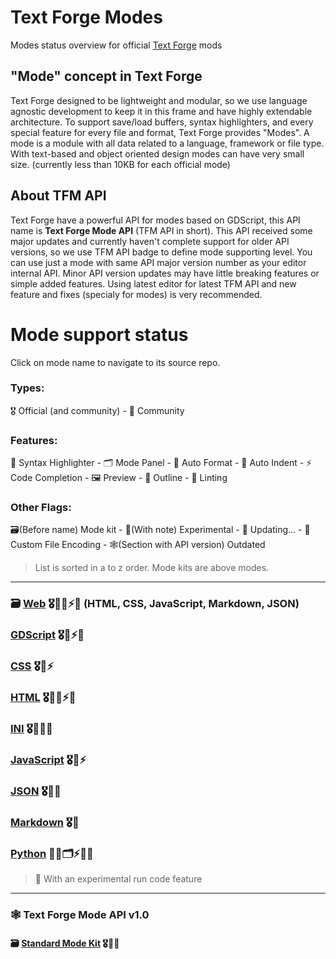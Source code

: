 # Text Forge Modes
Modes status overview for official [Text Forge](https://github.com/mkh-user/text-forge) mods

## "Mode" concept in Text Forge
Text Forge designed to be lightweight and modular, so we use language agnostic development to keep it in this frame and have highly extendable architecture. To support save/load buffers, syntax highlighters, and every special feature for every file and format, Text Forge provides "Modes". A mode is a module with all data related to a language, framework or file type. With text-based and object oriented design modes can have very small size. (currently less than 10KB for each official mode)

## About TFM API
Text Forge have a powerful API for modes based on GDScript, this API name is **Text Forge Mode API** (TFM API in short). This API received some major updates and currently haven't complete support for older API versions, so we use TFM API badge to define mode supporting level. You can use just a mode with same API major version number as your editor internal API. Minor API version updates may have little breaking features or simple added features. Using latest editor for latest TFM API and new feature and fixes (specialy for modes) is very recommended.

# Mode support status

Click on mode name to navigate to its source repo.

### Types:
🎖️ Official (and community) - 👥 Community
### Features:
🎨 Syntax Highlighter - 🗂️ Mode Panel - 🧹 Auto Format - 📐 Auto Indent - ⚡ Code Completion - 🖼️ Preview - 🧭 Outline - 🚨 Linting
### Other Flags:
🗃️(Before name) Mode kit - 🧪(With note) Experimental - 🚧 Updating... - 🧾 Custom File Encoding - 🕸️(Section with API version) Outdated

> List is sorted in a to z order. Mode kits are above modes.
> <!--Order: A B C D E F G H I J K L M N O P Q R S T U V W X Y Z-->

---

### 🗃️ [Web](https://github.com/text-forge/web-mode-kit) 🎖️🎨🧹⚡🧭 (HTML, CSS, JavaScript, Markdown, JSON)
### [GDScript](https://github.com/text-forge/gdscript-mode) 🎖️🎨⚡🧭
### [CSS](https://github.com/text-forge/web-mode-kit) 🎖️🎨⚡
### [HTML](https://github.com/text-forge/web-mode-kit) 🎖️🎨🧹⚡🧭
### [INI](https://github.com/text-forge/ini-mode) 🎖️🎨🧹🧭
### [JavaScript](https://github.com/text-forge/web-mode-kit) 🎖️🎨⚡
### [JSON](https://github.com/text-forge/web-mode-kit) 🎖️🎨🧹
### [Markdown](https://github.com/text-forge/web-mode-kit) 🎖️🎨
### [Python](https://github.com/mkh-user/text-forge-python-mode) 👥🎨🗂️⚡🧭🧪
> 🧪 With an experimental run code feature

---
### 🕸️ Text Forge Mode API v1.0
#### 🗃️ [Standard Mode Kit](https://github.com/text-forge/mode-library/tree/mode-api-1) 🎖️🎨🧹
